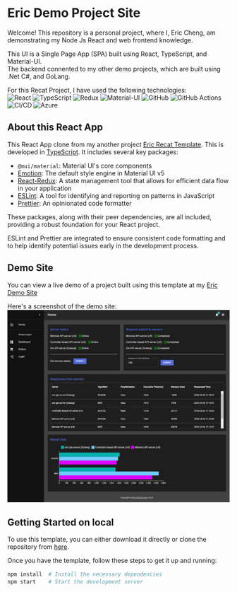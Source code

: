 # Eric Demo Project Site
Welcome! This repository is a personal project, where I, Eric Cheng, am demonstrating my Node Js React and web frontend knowledge.

This UI is a Single Page App (SPA) built using React, TypeScript, and Material-UI.  
The backend connented to my other demo projects, which are built using .Net C#, and GoLang.  

For this Recat Project, I have used the following technologies:  
![React](https://img.shields.io/badge/-React-61DAFB?logo=react&logoColor=white&style=flat)
![TypeScript](https://img.shields.io/badge/-TypeScript-007ACC?logo=typescript&logoColor=white&style=flat)
![Redux](https://img.shields.io/badge/-Redux-764ABC?logo=redux&logoColor=white&style=flat)
![Material-UI](https://img.shields.io/badge/-Material--UI-0081CB?logo=material-ui&logoColor=white&style=flat)
![GitHub](https://img.shields.io/badge/-GitHub-181717?logo=github&logoColor=white)
![GitHub Actions](https://img.shields.io/badge/-GitHub%20Actions-2088FF?logo=github-actions&logoColor=white)
![CI/CD](https://img.shields.io/badge/-CI%2FCD-5C6BC0?logo=jenkins&logoColor=white)
![Azure](https://img.shields.io/badge/-Azure-0089D6?logo=microsoft-azure&logoColor=white)

## About this React App

This React App clone from my another project [Eric Recat Template](https://github.com/onlineeric/eric-demo-react.git). This is developed in [TypeScript](https://github.com/Microsoft/TypeScript). It includes several key packages:  
- `@mui/material`: Material UI's core components
- [Emotion](https://emotion.sh/docs/introduction): The default style engine in Material UI v5
- [React-Redux](https://react-redux.js.org/): A state management tool that allows for efficient data flow in your application
- [ESLint](https://eslint.org/): A tool for identifying and reporting on patterns in JavaScript
- [Prettier](https://prettier.io/): An opinionated code formatter

These packages, along with their peer dependencies, are all included, providing a robust foundation for your React project.

ESLint and Prettier are integrated to ensure consistent code formatting and to help identify potential issues early in the development process.

## Demo Site

You can view a live demo of a project built using this template at my [Eric Demo Site](https://agreeable-water-061d90800.5.azurestaticapps.net)

Here's a screenshot of the demo site:
![Demo Site Screenshot](public/Eric%20Demo%20Site%20-%20screenshot.png)

## Getting Started on local

To use this template, you can either download it directly or clone the repository from [here](https://github.com/onlineeric/eric-demo-react.git).

Once you have the template, follow these steps to get it up and running:

```bash
npm install  # Install the necessary dependencies
npm start    # Start the development server
```
